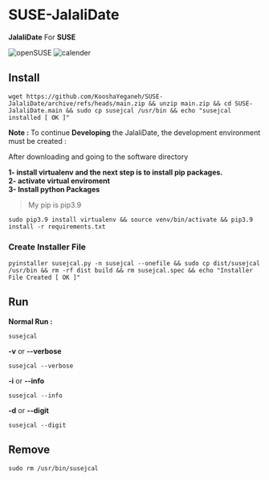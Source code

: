 # SUSE-JalaliDate

**JalaliDate** For **SUSE**


![openSUSE](https://upload.wikimedia.org/wikipedia/commons/thumb/d/d0/OpenSUSE_Logo.svg/400px-OpenSUSE_Logo.svg.png?20210522053639)
![calender](https://icons.iconarchive.com/icons/aha-soft/large-calendar/256/Calendar-icon.png)
## Install

```
wget https://github.com/KooshaYeganeh/SUSE-JalaliDate/archive/refs/heads/main.zip && unzip main.zip && cd SUSE-JalaliDate.main && sudo cp susejcal /usr/bin && echo "susejcal installed [ OK ]"
```

**Note :** To continue **Developing** the JalaliDate, the development environment must be created :

After downloading and going to the software directory 

**1- install virtualenv and the next step is to install pip packages.**  
**2- activate virtual enviroment**  
**3- Install python Packages**

> My pip is pip3.9

```
sudo pip3.9 install virtualenv && source venv/bin/activate && pip3.9 install -r requirements.txt
```
### Create Installer File

```
pyinstaller susejcal.py -n susejcal --onefile && sudo cp dist/susejcal /usr/bin && rm -rf dist build && rm susejcal.spec && echo "Installer File Created [ OK ]"
```


## Run


**Normal Run :**

```
susejcal
```

**-v** or **--verbose**

```
susejcal --verbose
```

**-i** or **--info**

```
susejcal --info
```

**-d** or **--digit**

```
susejcal --digit
```


## Remove 

```
sudo rm /usr/bin/susejcal
```
